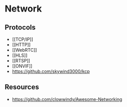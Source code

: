 # Network


## Protocols

- [[TCP/IP]]
- [[HTTP]]
- [[WebRTC]]
- [[HLS]]
- [[RTSP]]
- [[ONVIF]]
- https://github.com/skywind3000/kcp


## Resources

- https://github.com/clowwindy/Awesome-Networking
